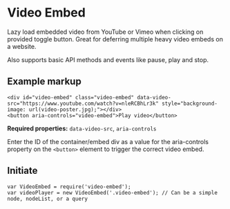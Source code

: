 # Video Embed
Lazy load embedded video from YouTube or Vimeo when clicking on provided toggle button. Great for deferring multiple heavy video embeds on a website.

Also supports basic API methods and events like pause, play and stop.

## Example markup
```
<div id="video-embed" class="video-embed" data-video-src="https://www.youtube.com/watch?v=nleRCBhLr3k" style="background-image: url(video-poster.jpg);"></div>
<button aria-controls="video-embed">Play video</button>
```

**Required properties:** `data-video-src`, `aria-controls`

Enter the ID of the container/embed div as a value for the aria-controls property on the `<button>` element to trigger the correct video embed.

## Initiate
```
var VideoEmbed = require('video-embed');
var videoPlayer = new VideoEmbed('.video-embed'); // Can be a simple node, nodeList, or a query
```
